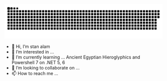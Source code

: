 <img src="/contributions.svg" style="max-width: 100%;">

- 👋 Hi, I’m stan alam
- 👀 I’m interested in ...
- 🌱 I’m currently learning ... Ancient Egyptian Hieroglyphics and Powershell 7 on .NET 5, 6
- 💞️ I’m looking to collaborate on ...
- 📫 How to reach me ...

<!---
stan-alam/stan-alam is a ✨ special ✨ repository because its `README.md` (this file) appears on your GitHub profile.
You can click the Preview link to take a look at your changes.
--->
